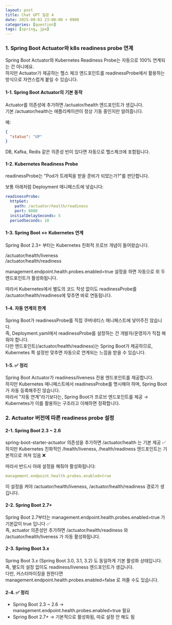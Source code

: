 ```yaml
---
layout: post
title: Chat GPT 질문 4
date: 2025-09-01 23:00:00 + 0900
categories: [question]
tags: [spring, jpa]
---
```


### 1. Spring Boot Actuator와 k8s readiness probe 연계

Spring Boot Actuator와 Kubernetes Readiness Probe는 자동으로 100% 연계되는 건 아니에요.    
하지만 Actuator가 제공하는 헬스 체크 엔드포인트를 readinessProbe에서 활용하는 방식으로 자연스럽게 붙일 수 있습니다.   

#### 1-1. Spring Boot Actuator의 기본 동작

Actuator를 의존성에 추가하면 /actuator/health 엔드포인트가 생깁니다.   
기본 /actuator/health는 애플리케이션이 정상 기동 중인지만 알려줍니다.   

예:

```json
{
  "status": "UP"
}
```

DB, Kafka, Redis 같은 의존성 빈이 있다면 자동으로 헬스체크에 포함됩니다.   

#### 1-2. Kubernetes Readiness Probe

readinessProbe는 "Pod가 트래픽을 받을 준비가 되었는가?"를 판단합니다.   

보통 아래처럼 Deployment 매니페스트에 넣습니다:   

```yaml
readinessProbe:
  httpGet:
    path: /actuator/health/readiness
    port: 8080
  initialDelaySeconds: 5
  periodSeconds: 10
```

#### 1-3. Spring Boot ↔ Kubernetes 연계

Spring Boot 2.3+ 부터는 Kubernetes 친화적 프로브 개념이 들어왔습니다.   

/actuator/health/liveness   
/actuator/health/readiness   

management.endpoint.health.probes.enabled=true 설정을 하면 자동으로 위 두 엔드포인트가 활성화됩니다.   

따라서 Kubernetes에서 별도의 코드 작성 없이도 readinessProbe를 /actuator/health/readiness에 맞추면 바로 연동됩니다.   

#### 1-4. 자동 연계의 한계

Spring Boot가 readinessProbe를 직접 쿠버네티스 매니페스트에 넣어주진 않습니다.   
즉, Deployment.yaml에서 readinessProbe를 설정하는 건 개발자/운영자가 직접 해줘야 합니다.   
다만 엔드포인트(/actuator/health/readiness)는 Spring Boot가 제공하므로, Kubernetes 쪽 설정만 맞추면 자동으로 연계되는 느낌을 받을 수 있습니다.   

#### 1-5. ✅ 정리

Spring Boot Actuator가 readiness/liveness 전용 엔드포인트를 제공합니다.   
하지만 Kubernetes 매니페스트에서 readinessProbe를 명시해야 하며, Spring Boot가 자동 등록해주진 않습니다.   
따라서 "자동 연계"라기보다는, Spring Boot가 프로브 엔드포인트를 제공 → Kubernetes가 이를 활용하는 구조라고 이해하면 정확합니다.   

### 2. Actuator 버전에 따른 readiness probe 설정

#### 2-1. Spring Boot 2.3 ~ 2.6

spring-boot-starter-actuator 의존성을 추가하면 /actuator/health 는 기본 제공 ✅   
하지만 Kubernetes 친화적인 /health/liveness, /health/readiness 엔드포인트는 기본적으로 꺼져 있음 ❌   

따라서 반드시 아래 설정을 해줘야 활성화됩니다:

```yaml
management.endpoint.health.probes.enabled=true
```

이 설정을 켜야 /actuator/health/liveness, /actuator/health/readiness 경로가 생깁니다.   

#### 2-2. Spring Boot 2.7+

Spring Boot 2.7부터는 management.endpoint.health.probes.enabled=true 가 기본값이 true 입니다 ✅   
즉, actuator 의존성만 추가하면 /actuator/health/readiness 와 /actuator/health/liveness 가 자동 활성화됩니다.   

#### 2-3. Spring Boot 3.x

Spring Boot 3.x (Spring Boot 3.0, 3.1, 3.2) 도 동일하게 기본 활성화 상태입니다.   
즉, 별도의 설정 없이도 readiness/liveness 엔드포인트가 생깁니다.   
다만, 커스터마이징을 원한다면 management.endpoint.health.probes.enabled=false 로 꺼줄 수도 있습니다.   

#### 2-4. ✅ 정리

- Spring Boot 2.3 ~ 2.6 → management.endpoint.health.probes.enabled=true 필요   
- Spring Boot 2.7+ → 기본적으로 활성화됨, 따로 설정 안 해도 됨   